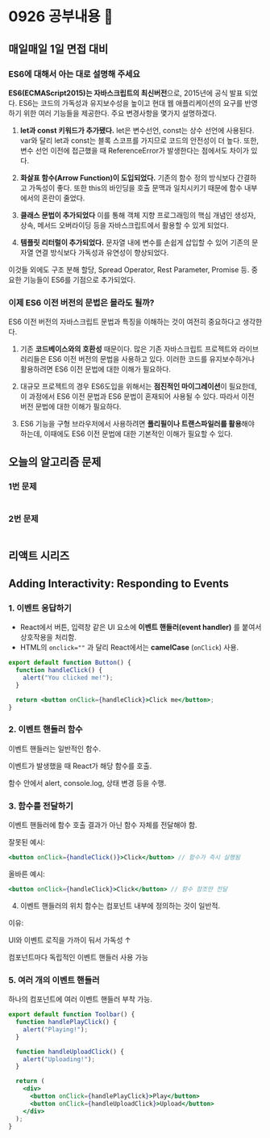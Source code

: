 # 0926 공부내용 📖

## 매일매일 1일 면접 대비

### ES6에 대해서 아는 대로 설명해 주세요

**ES6(ECMAScript2015)는 자바스크립트의 최신버전**으로, 2015년에 공식 발표 되었다.
ES6는 코드의 가독성과 유지보수성을 높이고 현대 웹 애플리케이션의 요구를 반영하기 위한 여러 기능들을 제공한다. 주요 변경사항을 몇가지 설명하겠다.

1. **let과 const 키워드가 추가됐다.** let은 변수선언, const는 상수 선언에 사용된다. var와 달리 let과 const는 블록 스코프를 가지므로 코드의 안전성이 더 높다. 또한, 변수 선언 이전에 접근했을 때 ReferenceError가 발생한다는 점에서도 차이가 있다.

2. **화살표 함수(Arrow Function)이 도입되었다.** 기존의 함수 정의 방식보다 간결하고 가독성이 좋다. 또한 this의 바인딩을 호출 문맥과 일치시키기 때문에 함수 내부에서의 혼란이 줄었다.

3. **클래스 문법이 추가되었다** 이를 통해 객체 지향 프로그래밍의 핵심 개념인 생성자, 상속, 메서드 오버라이딩 등을 자바스크립트에서 활용할 수 있게 되었다.

4. **템플릿 리터럴이 추가되었다.** 문자열 내에 변수를 손쉽게 삽입할 수 있어 기존의 문자열 연결 방식보다 가독성과 유연성이 향상되었다.

이것들 외에도 구조 분해 할당, Spread Operator, Rest Parameter, Promise 등. 중요한 기능들이 ES6를 기점으로 추가되었다.

### 이제 ES6 이전 버전의 문법은 몰라도 될까?

ES6 이전 버전의 자바스크립트 문법과 특징을 이해하는 것이 여전히 중요하다고 생각한다.

1. 기존 **코드베이스와의 호환성** 때문이다. 많은 기존 자바스크립트 프로젝트와 라이브러리들은 ES6 이전 버전의 문법을 사용하고 있다. 이러한 코드를 유지보수하거나 활용하려면 ES6 이전 문법에 대한 이해가 필요하다.

2. 대규모 프로젝트의 경우 ES6도입을 위해서는 **점진적인 마이그레이션**이 필요한데, 이 과정에서 ES6 이전 문법과 ES6 문법이 혼재되어 사용될 수 있다. 따라서 이전 버전 문법에 대한 이해가 필요하다.

3. ES6 기능을 구형 브라우저에서 사용하려면 **폴리필이나 트랜스파일러를 활용**해야 하는데, 이때에도 ES6 이전 문법에 대한 기본적인 이해가 필요할 수 있다.

## 오늘의 알고리즘 문제

### 1번 문제

```js

```

### 2번 문제

```js

```

## 리액트 시리즈

## Adding Interactivity: Responding to Events

### 1. 이벤트 응답하기

- React에서 버튼, 입력창 같은 UI 요소에 **이벤트 핸들러(event handler)** 를 붙여서 상호작용을 처리함.
- HTML의 `onclick=""` 과 달리 React에서는 **camelCase** (`onClick`) 사용.

```jsx
export default function Button() {
  function handleClick() {
    alert("You clicked me!");
  }

  return <button onClick={handleClick}>Click me</button>;
}
```

### 2. 이벤트 핸들러 함수

이벤트 핸들러는 일반적인 함수.

이벤트가 발생했을 때 React가 해당 함수를 호출.

함수 안에서 alert, console.log, 상태 변경 등을 수행.

### 3. 함수를 전달하기

이벤트 핸들러에 함수 호출 결과가 아닌 함수 자체를 전달해야 함.

잘못된 예시:

```jsx
<button onClick={handleClick()}>Click</button> // 함수가 즉시 실행됨
```

올바른 예시:

```jsx
<button onClick={handleClick}>Click</button> // 함수 참조만 전달
```

4. 이벤트 핸들러의 위치
   함수는 컴포넌트 내부에 정의하는 것이 일반적.

이유:

UI와 이벤트 로직을 가까이 둬서 가독성 ↑

컴포넌트마다 독립적인 이벤트 핸들러 사용 가능

### 5. 여러 개의 이벤트 핸들러

하나의 컴포넌트에 여러 이벤트 핸들러 부착 가능.

```jsx
export default function Toolbar() {
  function handlePlayClick() {
    alert("Playing!");
  }

  function handleUploadClick() {
    alert("Uploading!");
  }

  return (
    <div>
      <button onClick={handlePlayClick}>Play</button>
      <button onClick={handleUploadClick}>Upload</button>
    </div>
  );
}
```
